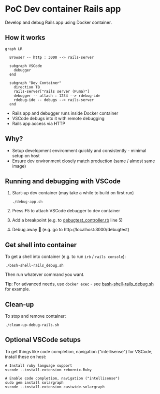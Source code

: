 # PoC Dev container Rails app

Develop and debug Rails app using Docker container.

## How it works

```mermaid
graph LR

  Browser -- http : 3000 --> rails-server

  subgraph VSCode
    debugger
  end

  subgraph "Dev Container"
    direction TB
    rails-server["rails server (Puma)"]
    debugger -- attach : 1234 --> rdebug-ide
    rdebug-ide -- debugs --> rails-server
  end
```

- Rails app and debugger runs inside Docker container
- VSCode debugs into it with remote debugging
- Rails app access via HTTP

## Why?

- Setup development environment quickly and consistently - minimal setup on host
- Ensure dev environment closely match production (same / almost same image)




## Running and debugging with VSCode

1. Start-up dev container (may take a while to build on first run)

    ```shell
    ./debug-app.sh
    ```

2. Press F5 to attach VSCode debugger to dev container
3. Add a breakpoint (e.g. to [debugtest_controller.rb](src/blog/app/controllers/debugtest_controller.rb) line 5)
4. Debug away 🙂 (e.g. go to http://localhost:3000/debugtest)




## Get shell into container

To get a shell into container (e.g. to run `irb` / `rails console`):

```shell
./bash-shell-rails_debug.sh
```

Then run whatever command you want.

Tip: For advanced needs, use `docker exec` - see [bash-shell-rails_debug.sh](bash-shell-rails_debug.sh) for example.




## Clean-up

To stop and remove container:

```shell
./clean-up-debug-rails.sh
```




## Optional VSCode setups

To get things like code completion, navigation ("intellisense") for VSCode, install these on host:

```shell
# Install ruby language support
vscode --install-extension rebornix.Ruby

# Enable code completion, navigation ("intellisense")
sudo gem install solargraph
vscode --install-extension castwide.solargraph
```

